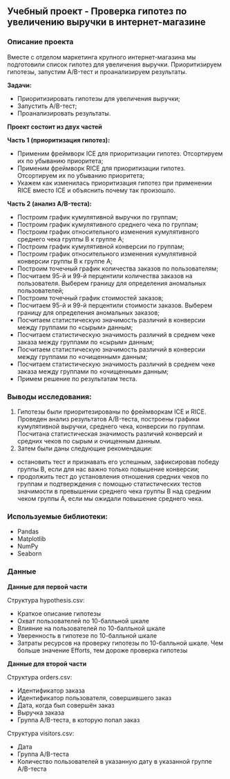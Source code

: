 ## Учебный проект - Проверка гипотез по увеличению выручки в интернет-магазине

### Описание проекта

Вместе с отделом маркетинга крупного интернет-магазина мы подготовили список гипотез для увеличения выручки. Приоритизируем гипотезы, запустим A/B-тест и проанализируем результаты.

**Задачи:**
* Приоритизировать гипотезы для увеличения выручки;
* Запустить A/B-тест;
* Проанализировать результаты.

**Проект состоит из двух частей**

**Часть 1 (приоритизация гипотез):**
* Применим фреймворк ICE для приоритизации гипотез. Отсортируем их по убыванию приоритета;
* Применим фреймворк RICE для приоритизации гипотез. Отсортируем их по убыванию приоритета;
* Укажем как изменилась приоритизация гипотез при применении RICE вместо ICE и объяснить почему так произошло.

**Часть 2 (анализ A/B-теста):**
* Построим график кумулятивной выручки по группам;
* Построим график кумулятивного среднего чека по группам;
* Построим график относительного изменения кумулятивного среднего чека группы B к группе A;
* Построим график кумулятивной конверсии по группам;
* Построим график относительного изменения кумулятивной конверсии группы B к группе A;
* Построим точечный график количества заказов по пользователям;
* Посчитаем 95-й и 99-й перцентили количества заказов на пользователя. Выберем границу для определения аномальных пользователей;
* Построим точечный график стоимостей заказов;
* Посчитаем 95-й и 99-й перцентили стоимости заказов. Выберем границу для определения аномальных заказов;
* Посчитаем статистическую значимость различий в конверсии между группами по «сырым» данным;
* Посчитаем статистическую значимость различий в среднем чеке заказа между группами по «сырым» данным;
* Посчитаем статистическую значимость различий в конверсии между группами по «очищенным» данным;
* Посчитаем статистическую значимость различий в среднем чеке заказа между группами по «очищенным» данным;
* Примем решение по результатам теста.

### Выводы исследования:

1. Гипотезы были приоритезированы по фреймворкам ICE и RICE. Проведен анализ результатов A/B-теста, построены графики кумулятивной выручки, среднего чека, конверсии по группам. Посчитана статистическая значимость различий конверсий и средних чеков по сырым и очищенным данным.
2. Затем были даны следующие рекомендации:
* остановить тест и признавать его успешным, зафиксировав победу группы В, если для нас важно только повышение конверсии;
* продолжить тест до установления отношения средних чеков по группам и подтверждения с помощью статистических тестов значимости в превышении среднего чека группы В над средним чеком группы А, если мы ожидали повышение среднего чека.

### Используемые библиотеки:

* Pandas
* Matplotlib
* NumPy
* Seaborn

### Данные

**Данные для первой части**

Структура hypothesis.csv:
* Краткое описание гипотезы
* Охват пользователей по 10-балльной шкале
* Влияние на пользователей по 10-балльной шкале
* Уверенность в гипотезе по 10-балльной шкале
* Затраты ресурсов на проверку гипотезы по 10-балльной шкале. Чем больше значение Efforts, тем дороже проверка гипотезы

**Данные для второй части**

Структура orders.csv:
* Идентификатор заказа
* Идентификатор пользователя, совершившего заказ
* Дата, когда был совершён заказ
* Выручка заказа
* Группа A/B-теста, в которую попал заказ

Структура visitors.csv:
* Дата
* Группа A/B-теста
* Количество пользователей в указанную дату в указанной группе A/B-теста
